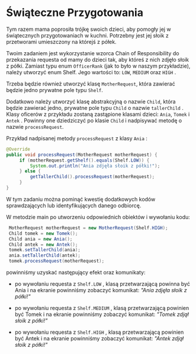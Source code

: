 # Świąteczne Przygotowania

Tym razem mama poprosiła trójkę swoich dzieci, aby pomogły jej w świątecznych przygotowaniach w kuchni. Potrzebny jest jej słoik z przetworami umieszczony na którejś z półek.

Twoim zadaniem jest wykorzystanie wzorca Chain of Responsibility do przekazania requesta od mamy do dzieci tak, aby któreś z nich zdjęło słoik z półki. Zamiast typu enum `OfficerRank` (jak to było w naszym przykładzie), należy utworzyć enum Shelf. Jego wartości to: `LOW`, `MEDIUM` oraz `HIGH` .

Trzeba będzie również utworzyć klasę `MotherRequest`, która zawierać będzie jedno prywatne pole typu `Shelf`.

Dodatkowo należy utworzyć klasę abstrakcyjną o nazwie `Child`, która będzie zawierać jedno, prywatne pole typu `Child` o nazwie `tallerChild` . Klasy oficerów z przykładu zostaną zastąpione klasami dzieci: `Ania`, `Tomek` i `Antek` . Powinny one dziedziczyć po klasie `Child` i nadpisywać metodę o nazwie `processRequest`.

Przykład nadpisanej metody `processRequest` z klasy `Ania` :

```java
@Override
public void processRequest(MotherRequest motherRequest) {
     if (motherRequest.getShelf().equals(Shelf.LOW)) {
         System.out.println("Ania zdjęła słoik z półki!");
     } else {
         getTallerChild().processRequest(motherRequest);
     }
}
```

W tym zadaniu można pominąć kwestię dodatkowych kodów sprawdzających lub identyfikujących danego odbiorcę.

W metodzie main po utworzeniu odpowiednich obiektów i wywołaniu kodu:

```java
 MotherRequest motherRequest = new MotherRequest(Shelf.HIGH);
 Child tomek = new Tomek();
 Child ania = new Ania();
 Child antek = new Antek();
 tomek.setTallerChild(ania);
 ania.setTallerChild(antek);
 tomek.processRequest(motherRequest);
```

powinniśmy uzyskać następujący efekt oraz komunikaty:

- po wywołaniu requesta z `Shelf.LOW` , klasą przetwarzającą powinna być Ania i na ekranie powinniśmy zobaczyć komunikat:
  _"Ania zdjęła słoik z półki!"_

- po wywołaniu requesta z `Shelf.MEDIUM` , klasą przetwarzającą powinien być Tomek i na ekranie powinniśmy zobaczyć komunikat:
  _"Tomek zdjął słoik z półki!"_

- po wywołaniu requesta z `Shelf.HIGH` , klasą przetwarzającą powinien być Antek i na ekranie powinniśmy zobaczyć komunikat:
  _"Antek zdjął słoik z półki!"_
